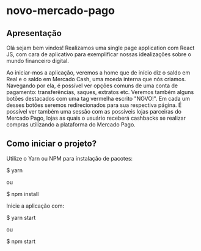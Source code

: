 # novo-mercado-pago

## Apresentação

Olá sejam bem vindos!
Realizamos uma single page application com React JS, com cara de aplicativo para exemplificar nossas idealizações sobre o mundo financeiro digital.

Ao iniciar-mos a aplicação, veremos a home que de início diz o saldo em Real e o saldo em Mercado Cash, uma moeda interna que nós criamos.
Navegando por ela, é possível ver opções comuns de uma conta de pagamento: transferências, saques, extratos etc. 
Veremos também alguns botões destacados com uma tag vermelha escrito "NOVO!". Em cada um desses botões seremos redirecionados para sua respectiva página.
É possível ver também uma sessão com as possíveis lojas parceiras do Mercado Pago, lojas as quais o usuário receberá cashbacks se realizar compras utilizando a plataforma do Mercado Pago.


## Como iniciar o projeto?

Utilize o Yarn ou NPM para instalação de pacotes:

$ yarn

ou

$ npm install

Inicie a aplicação com:

$ yarn start

ou

$ npm start
